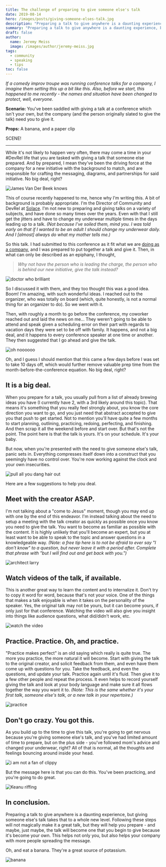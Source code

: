 ```yaml
---
title: The challenge of preparing to give someone else's talk
date: 2019-08-14
hero: /images/posts/giving-someone-elses-talk.jpg
description: "Preparing a talk to give anywhere is a daunting experience, but giving someone else's talk takes that to a whole new level. Following these steps will not magically make it a great talk, but they will help you prepare - and maybe, just maybe, the talk will become one that you begin to give because it's become your own."
summary: "Preparing a talk to give anywhere is a daunting experience, but giving someone else's talk takes that to a whole new level. Following these steps will not magically make it a great talk, but they will help you prepare - and maybe, just maybe, the talk will become one that you begin to give because it's become your own."
draft: false
author:
  name: Jeremy Meiss
  image: /images/author/jeremy-meiss.jpg
tags:
  - community
  - speaking
  - tips
toc: false
---
```


_If a comedy improv troupe was running conference talks for a company, I imagine them setting this up a bit like this. Also, before we start, this happened to me recently - the names and situation have been changed to protect, well, everyone._

**Scenario:** You've been saddled with giving a talk at a conference which isn't your own, but the company (and the person originally slated to give the talk) need you to give it.

**Props:** A banana, and a paper clip

SCENE!

---

While it's not likely to happen very often, there may come a time in your #DevRel life that you are tasked with giving a talk that someone else prepared. And by prepared, I mean they've been the driving force at the company for a new initiative with the background to match, and are responsible for crafting the messaging, diagrams, and partnerships for said initiative. No big deal, right?

![James Van Der Beek knows](https://media.giphy.com/media/v1.Y2lkPTc5MGI3NjExbndrYTE0NTIyMnN3ODZrdDBvd3p1OHM3Y3RjOGJzdGJpMndhbWNpZCZlcD12MV9pbnRlcm5hbF9naWZfYnlfaWQmY3Q9Zw/3oz8xUK8V7suY7W9SE/giphy.gif)

This of course recently happened to me, hence why I'm writing this. A bit of background is probably appropriate. I'm the Director of Community and DevRel at [Solace](https://solace.com). I'm not new to preparing and giving talks on a variety of subjects, and have done so many times over the years. Even with that I still get the jitters and have to change my underwear multiple times in the days leading up to a talk. _(Not because I've soiled them, mind you. I was told early on that if I wanted to be an adult I should change my underwear daily. And I [almost] always do what my mother tells me.)_

So this talk. I had submitted to this conference as it fit what we are [doing as a company](https://solace.dev), and I was prepared to put together a talk and give it. Then, in what can only be described as an epiphany, I thought,

>_Why not have the person who is leading the charge, the person who is behind our new initiative, give the talk instead?_

![doctor who brilliant](https://media.giphy.com/media/v1.Y2lkPTc5MGI3NjExbjBybTJiZTU1MTJhbTVtNzlrZWxmd2E4ZzNpZnprYTVwMGFucWI1MSZlcD12MV9pbnRlcm5hbF9naWZfYnlfaWQmY3Q9Zw/vEDa5Kfu2kzuC85sue/giphy.gif)

So I discussed it with them, and they too thought this was a good idea. Boom! I'm amazing, with such wonderful ideas. I reached out to the organizer, who was totally on board (which, quite honestly, is not a normal thing for an organizer to do). So we went with it.

Then, with roughly a month to go before the conference, my coworker reached out and laid the news on me... They weren't going to be able to attend and speak given a scheduling error on their part with regards to vacation days they were set to be off with family. It happens, and not a big deal, and it happens to every conference speaker at one time or another. They then suggested that I go ahead and give the talk.

![oh noooooo](https://media.giphy.com/media/v1.Y2lkPTc5MGI3NjExdXprbnNmemI5aG45NTR0cjU2MzBkcWlzaG90ZWRlYms4N2ptN3Z5eiZlcD12MV9pbnRlcm5hbF9naWZfYnlfaWQmY3Q9Zw/sNUEAAvCTn0IqygehP/giphy.gif)

Oh, and I guess I should mention that this came a few days before I was set to take 10 days off, which would further remove valuable prep time from the month-before-the-conference equation. No big deal, right?

## It is a big deal.
When you prepare for a talk, you usually pull from a list of already brewing ideas you have (I currently have 2, with a 3rd likely around this topic). That means it's something that you really feel strongly about, you know the core direction you want to go, and you just need that abstract accepted to give you that push to get started. Not to mention you'll have quite a few months to start planning, outlining, practicing, redoing, perfecting, and finishing. And then scrap it all the weekend before and start over. But that's not the point. The point here is that the talk is yours. It's on your schedule. It's your baby.

But now, when you're presented with the need to give someone else's talk, panic sets in. Everything compresses itself down into a construct that you seemingly have no control over. You're now working against the clock and your own insecurities.

![pull all you dang hair out](https://i.giphy.com/media/v1.Y2lkPTc5MGI3NjExY2NzejBwZ2R5amY3dDV3bDkwM3RyeHF6bnp5eDNtaDN3YXYxYXFseCZlcD12MV9pbnRlcm5hbF9naWZfYnlfaWQmY3Q9Zw/11daZqJWhUZucE/giphy.gif)

Here are a few suggestions to help you deal.

## Meet with the creator ASAP.
I'm not talking about a "come to Jesus" moment, though you may end up with one by the end of this endeavor. I'm instead talking about the need to setup a meeting with the talk creator as quickly as possible once you know you need to give the talk. You want to become as familiar as possible with the content. It is highly unlikely that you'll become an expert, but you at least want to be able to speak to the topic and answer questions in a knowledgeable way. _(Note: a free tip here is to not be afraid to ever say "I don't know" to a question, but never leave it with a period after. Complete that phrase with "but I will find out and get back with you.")_

![architect larry](https://media.giphy.com/media/v1.Y2lkPTc5MGI3NjExbWhycWtsZ2xxZWxkZGNqcHVtamgwd3prbHljbzVoYWQ2YTIxdWY3bCZlcD12MV9pbnRlcm5hbF9naWZfYnlfaWQmY3Q9Zw/mTxnhJyiVYTUA/giphy.gif)

## Watch videos of the talk, if available.
This is another great way to learn the content and to internalize it. Don't try to copy it word for word, because that's not your voice. One of the things that makes a talk enjoyable is when it takes on the personality of the speaker. Yes, the original talk may not be yours, but it can become yours, if only just for that conference. Watching the video will also give you insight into things like audience questions, what did/didn't work, etc.

![watch the video](https://media.giphy.com/media/v1.Y2lkPTc5MGI3NjExOWRkb3J5eW5xaGJscXgzc3g3cGQwc3Q1YzY2d284emZjNTB1NW92dSZlcD12MV9pbnRlcm5hbF9naWZfYnlfaWQmY3Q9Zw/Sb7WSbjHFNIL6/giphy.gif)

## Practice. Practice. Oh, and practice.
"Practice makes perfect" is an old saying which really is quite true. The more you practice, the more natural it will become. Start with giving the talk to the original creator, and solicit feedback from them, and even have them come up with questions for you. Take the feedback, and even the questions, and update your talk. Practice again until it's fluid. Then give it to a few other people and repeat the process. It even helps to record yourself giving the talk and look at your body language and make sure it all flows together the way you want it to. _(Note: This is the same whether it's your first talk, someone else's talk, or a new talk in your repertoire.)_

![practice](https://media.giphy.com/media/v1.Y2lkPTc5MGI3NjExaXMya3QyemRzbDIwMzgyYWdiODRudmRnaHUyaWRkc2p6b3o0dTVnNSZlcD12MV9pbnRlcm5hbF9naWZfYnlfaWQmY3Q9Zw/l0HlzD5PQGJYZ0Szu/giphy.gif)

## Don't go crazy. You got this.
As you build up to the time to give this talk, you're going to get nervous because you're giving someone else's talk, and you've had limited amount of time to prepare, but on the plus side - you've followed mom's advice and changed your underwear, right? All of that is normal, all the thoughts and feelings bouncing around inside your head.

![i am not a fan of clippy](https://i.giphy.com/media/v1.Y2lkPTc5MGI3NjExZTV0MnVjcDM3YnlsM3ZsODdxdGZyNjJkcTQzanY3emVrbHhsb2djZSZlcD12MV9pbnRlcm5hbF9naWZfYnlfaWQmY3Q9Zw/13V60VgE2ED7oc/giphy.gif)

But the message here is that you can do this. You've been practicing, and you're going to do great.

![Keanu riffing](https://media.giphy.com/media/v1.Y2lkPTc5MGI3NjExa3NrcDMyOWRkcjYzN2Rtejdnc2diaGk5dWRhZ29kdGZvZWN3cXB6YyZlcD12MV9pbnRlcm5hbF9naWZfYnlfaWQmY3Q9Zw/U6Fxnc2jTlBh2GKCTU/giphy.gif)

## In conclusion.
Preparing a talk to give anywhere is a daunting experience, but giving someone else's talk takes that to a whole new level. Following these steps will not magically make it a great talk, but they will help you prepare - and maybe, just maybe, the talk will become one that you begin to give because it's become your own. This helps not only you, but also helps your company with more people spreading the message.

Oh, and eat a banana. They're a great source of potassium.

![banana](https://media.giphy.com/media/v1.Y2lkPTc5MGI3NjExZ2hpZ2h0cmxwdTUxaXl2aGF3YjAzeGNudnkxbnRiYThrazI3YmZlayZlcD12MV9pbnRlcm5hbF9naWZfYnlfaWQmY3Q9Zw/yetLVHTjKzMDOjWivT/giphy.gif)
